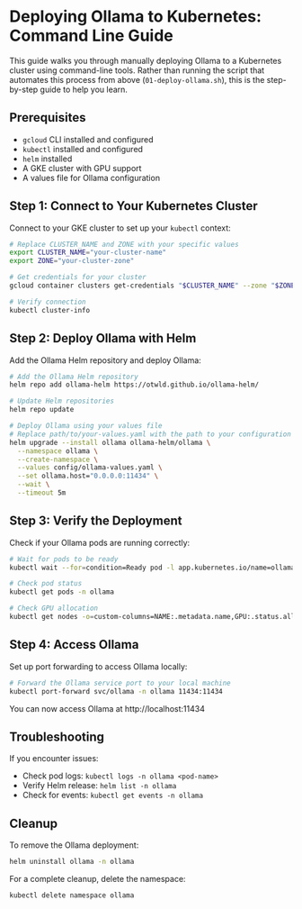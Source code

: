 # Deploying Ollama to Kubernetes: Command Line Guide

This guide walks you through manually deploying Ollama to a Kubernetes cluster using command-line tools. Rather than running the script that automates this process from above (`01-deploy-ollama.sh`), this is the step-by-step guide to help you learn.

## Prerequisites

- `gcloud` CLI installed and configured
- `kubectl` installed and configured
- `helm` installed
- A GKE cluster with GPU support
- A values file for Ollama configuration

## Step 1: Connect to Your Kubernetes Cluster

Connect to your GKE cluster to set up your `kubectl` context:

```bash
# Replace CLUSTER_NAME and ZONE with your specific values
export CLUSTER_NAME="your-cluster-name"
export ZONE="your-cluster-zone"

# Get credentials for your cluster
gcloud container clusters get-credentials "$CLUSTER_NAME" --zone "$ZONE"

# Verify connection
kubectl cluster-info
```

## Step 2: Deploy Ollama with Helm

Add the Ollama Helm repository and deploy Ollama:

```bash
# Add the Ollama Helm repository
helm repo add ollama-helm https://otwld.github.io/ollama-helm/

# Update Helm repositories
helm repo update

# Deploy Ollama using your values file
# Replace path/to/your-values.yaml with the path to your configuration file
helm upgrade --install ollama ollama-helm/ollama \
  --namespace ollama \
  --create-namespace \
  --values config/ollama-values.yaml \
  --set ollama.host="0.0.0.0:11434" \
  --wait \
  --timeout 5m
```

## Step 3: Verify the Deployment

Check if your Ollama pods are running correctly:

```bash
# Wait for pods to be ready
kubectl wait --for=condition=Ready pod -l app.kubernetes.io/name=ollama -n ollama --timeout=2m

# Check pod status
kubectl get pods -n ollama

# Check GPU allocation
kubectl get nodes -o=custom-columns=NAME:.metadata.name,GPU:.status.allocatable.nvidia\.com/gpu
```

## Step 4: Access Ollama

Set up port forwarding to access Ollama locally:

```bash
# Forward the Ollama service port to your local machine
kubectl port-forward svc/ollama -n ollama 11434:11434
```

You can now access Ollama at http://localhost:11434

## Troubleshooting

If you encounter issues:

- Check pod logs: `kubectl logs -n ollama <pod-name>`
- Verify Helm release: `helm list -n ollama`
- Check for events: `kubectl get events -n ollama`

## Cleanup

To remove the Ollama deployment:

```bash
helm uninstall ollama -n ollama
```

For a complete cleanup, delete the namespace:

```bash
kubectl delete namespace ollama
```
